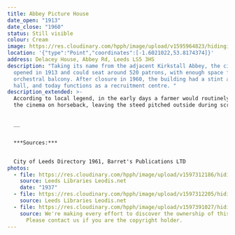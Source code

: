 ```yaml
---
title: Abbey Picture House
date_open: "1913"
date_close: "1960"
status: Still visible
colour: Cream
image: https://res.cloudinary.com/hpph/image/upload/v1595964823/hidinginplainsight/abbeypicturehouse.svg
location: '{"type":"Point","coordinates":[-1.6021022,53.8174374]}'
address: Delacey House, Abbey Rd, Leeds LS5 3HS
description: "Taking its name from the adjacent Kirkstall Abbey, the cinema
  opened in 1913 and could seat around 520 patrons, with enough space for an
  orchestral balcony. After closure in 1960, the building had a stint as a bingo
  hall, and today functions as a recruitment centre. "
description_extended: >-
  According to local legend, in the early days a farmer would routinely visit
  the cinema on horseback, leaving the steed pitched outside during screenings.


  __


  ***Sources:***


  City of Leeds Directory 1961, Barret's Publications LTD
photos:
  - file: https://res.cloudinary.com/hpph/image/upload/v1597312186/hidinginplainsight/Abbey_Picture_House_Abbey_Road_Leeds_Libraries_2002820_4354494.jpg
    source: Leeds Libraries Leodis.net
    date: "1937"
  - file: https://res.cloudinary.com/hpph/image/upload/v1597312205/hidinginplainsight/Abbey_Road_Leeds_Libraries_200794_164658.jpg
    source: Leeds Libraries Leodis.net
  - file: https://res.cloudinary.com/hpph/image/upload/v1597391027/hidinginplainsight/Abbey_Picture_House_2002820_4354494.jpg
    source: We're making every effort to discover the ownership of this photo.
      Please contact us if you are the copyright holder.
---
```

